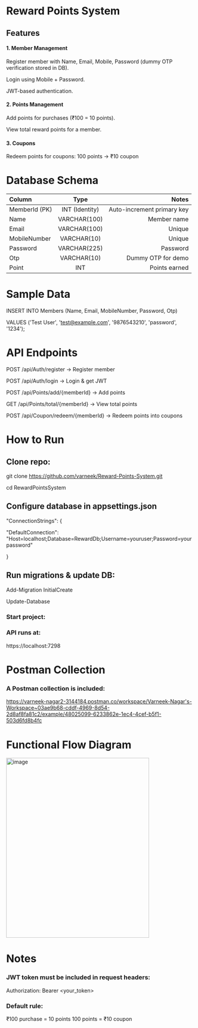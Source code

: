 # Reward Points System

## Features

#### 1. Member Management

  Register member with Name, Email, Mobile, Password (dummy OTP verification stored in DB).
  
  Login using Mobile + Password.
  
  JWT-based authentication.

#### 2. Points Management

  Add points for purchases (₹100 = 10 points).
  
  View total reward points for a member.

#### 3. Coupons 

  Redeem points for coupons:
    100 points → ₹10 coupon
    
# Database Schema

| Column | Type | Notes |
| :--- | :---: | ---: |
| MemberId (PK) | INT (Identity) | Auto-increment primary key |
| Name | VARCHAR(100) | Member name |
| Email | VARCHAR(100) | Unique |
| MobileNumber | VARCHAR(10) | Unique |
| Password | VARCHAR(225) | Password |
| Otp | VARCHAR(10) | Dummy OTP for demo |
| Point | INT | Points earned |

# Sample Data 

INSERT INTO Members (Name, Email, MobileNumber, Password, Otp)

VALUES ('Test User', 'test@example.com', '9876543210', 'password', '1234');

# API Endpoints

POST /api/Auth/register → Register member

POST /api/Auth/login → Login & get JWT

POST /api/Points/add/{memberId} → Add points

GET /api/Points/total/{memberId} → View total points

POST /api/Coupon/redeem/{memberId} → Redeem points into coupons

# How to Run

## Clone repo:

git clone https://github.com/varneek/Reward-Points-System.git

cd RewardPointsSystem

## Configure database in appsettings.json

"ConnectionStrings": {

  "DefaultConnection": "Host=localhost;Database=RewardDb;Username=youruser;Password=yourpassword"
  
}

## Run migrations & update DB:

Add-Migration InitialCreate

Update-Database

### Start project:

### API runs at: 

https://localhost:7298

# Postman Collection

### A Postman collection is included:

https://varneek-nagar2-3144184.postman.co/workspace/Varneek-Nagar's-Workspace~03ae9b68-cddf-4969-8d54-2d8af8fa81c2/example/48025099-6233862e-1ec4-4cef-b5f1-503d6fd8b4fc

# Functional Flow Diagram

<img width="383" height="482" alt="image" src="https://github.com/user-attachments/assets/b10937d5-0c06-40c0-ba45-b98e978e93e8" />

# Notes

### JWT token must be included in request headers:

Authorization: Bearer <your_token>

### Default rule:

₹100 purchase = 10 points
100 points = ₹10 coupon



